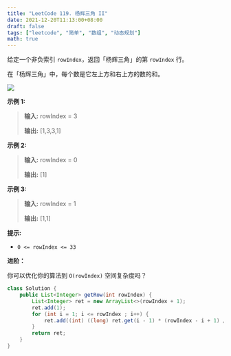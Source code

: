 ```yaml
---
title: "LeetCode 119. 杨辉三角 II"
date: 2021-12-20T11:13:00+08:00
draft: false
tags: ["leetcode", "简单", "数组", "动态规划"]
math: true
---
```


给定一个非负索引 `rowIndex`，返回「杨辉三角」的第 `rowIndex` 行。

在「杨辉三角」中，每个数是它左上方和右上方的数的和。

<!--more-->

![](https://tategotoazarasi.github.io/images/1626927345-DZmfxB-PascalTriangleAnimated2.gif)

**示例 1:**

> **输入:** rowIndex = 3
> 
> **输出:** [1,3,3,1]

**示例 2:**

> **输入:** rowIndex = 0
> 
> **输出:** [1]

**示例 3:**

> **输入:** rowIndex = 1
> 
> **输出:** [1,1]

**提示:**

- `0 <= rowIndex <= 33`

**进阶：**

你可以优化你的算法到 `O(rowIndex)` 空间复杂度吗？

```java
class Solution {
    public List<Integer> getRow(int rowIndex) {
        List<Integer> ret = new ArrayList<>(rowIndex + 1);
        ret.add(1);
        for (int i = 1; i <= rowIndex ; i++) {
            ret.add((int) ((long) ret.get(i - 1) * (rowIndex - i + 1) / i));
        }
        return ret;
    }
}
```
